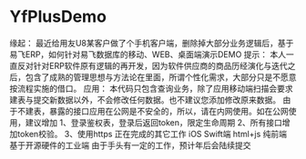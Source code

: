 # YfPlusDemo
缘起：
最近给用友U8某客户做了个手机客户端，删除掉大部分业务逻辑后，基于易飞ERP，如何针对易飞数据库的移动、WEB、桌面端演示DEMO
提示：
本人一直反对针对ERP软件原有逻辑的再开发，因为软件供应商的商品历经演化与迭代之后，包含了成熟的管理思想与方法论在里面，所谓个性化需求，大部分只是不愿意按流程实施的借口。
应用：
本代码只包含查询业务，除了应用移动端扫描会要求建表与提交新数据以外，不会修改任何数据。也不建议您添加修改原来数据。
由于不建表，暴露的接口应用在公网是不安全的，所以，请在内网使用。如在公网使用，建议增加
1、登录鉴权表，登录后返回token，限定生命周期
2、所有接口增加token校验。
3、使用https
正在完成的其它工作
iOS Swift端
html+js 纯前端
基于开源硬件的工业端
由于手头有一定的工作，预计年后会陆续提交
